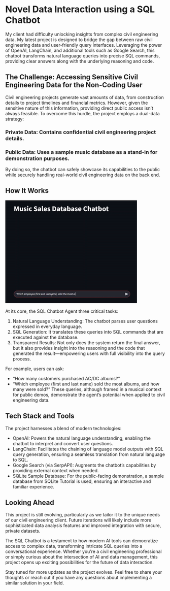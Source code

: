 # Novel Data Interaction using a SQL Chatbot
My client had difficulty unlocking insights from complex civil engineering data. My latest project is designed to bridge the gap between raw civil engineering data and user-friendly query interfaces. Leveraging the power of OpenAI, LangChain, and additional tools such as Google Search, this chatbot transforms natural language queries into precise SQL commands, providing clear answers along with the underlying reasoning and code.

## The Challenge: Accessing Sensitive Civil Engineering Data for the Non-Coding User
Civil engineering projects generate vast amounts of data, from construction details to project timelines and financial metrics. However, given the sensitive nature of this information, providing direct public access isn’t always feasible. To overcome this hurdle, the project employs a dual-data strategy:

### Private Data: Contains confidential civil engineering project details.
### Public Data: Uses a sample music database as a stand-in for demonstration purposes.
By doing so, the chatbot can safely showcase its capabilities to the public while securely handling real-world civil engineering data on the back end.

## How It Works

![Music Example](https://raw.githubusercontent.com/JaredLBailey/JaredLBailey.github.io/master/img/posts/music-example.gif)

At its core, the SQL Chatbot Agent three critical tasks:

1. Natural Language Understanding: The chatbot parses user questions expressed in everyday language.
2. SQL Generation: It translates these queries into SQL commands that are executed against the database.
3. Transparent Results: Not only does the system return the final answer, but it also provides insight into the reasoning and the code that generated the result—empowering users with full visibility into the query process.

For example, users can ask:
- “How many customers purchased AC/DC albums?”
- “Which employee (first and last name) sold the most albums, and how many were sold?”
These queries, although framed in a musical context for public demos, demonstrate the agent’s potential when applied to civil engineering data.

## Tech Stack and Tools
The project harnesses a blend of modern technologies:
- OpenAI: Powers the natural language understanding, enabling the chatbot to interpret and convert user questions.
- LangChain: Facilitates the chaining of language model outputs with SQL query generation, ensuring a seamless translation from natural language to SQL.
- Google Search (via SerpAPI): Augments the chatbot’s capabilities by providing external context when needed.
- SQLite Sample Database: For the public-facing demonstration, a sample database from SQLite Tutorial is used, ensuring an interactive and familiar experience.

## Looking Ahead
This project is still evolving, particularly as we tailor it to the unique needs of our civil engineering client. Future iterations will likely include more sophisticated data analysis features and improved integration with secure, private datasets.

The SQL Chatbot is a testament to how modern AI tools can democratize access to complex data, transforming intricate SQL queries into a conversational experience. Whether you’re a civil engineering professional or simply curious about the intersection of AI and data management, this project opens up exciting possibilities for the future of data interaction.

Stay tuned for more updates as the project evolves. Feel free to share your thoughts or reach out if you have any questions about implementing a similar solution in your field.
